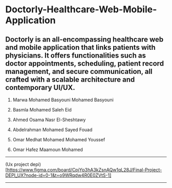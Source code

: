 # Doctorly-Healthcare-Web-Mobile-Application
Doctorly is an all-encompassing healthcare web and mobile application that links patients with physicians. It offers functionalities such as doctor appointments, scheduling, patient record management, and secure communication, all crafted with a scalable architecture and contemporary UI/UX.
---
1) Marwa Mohamed Basyouni Mohamed Basyouni

2) Basmla Mohamed Saleh Eid

3) Ahmed Osama Nasr El-Sheshtawy

4) Abdelrahman Mohamed Sayed Fouad

5) Omar Medhat Mohamed Mohamed Youssef

6) Omar Hafez Maamoun Mohamed
***

(Ux project depi) [https://www.figma.com/board/CpjYp3hA3kZsnAQw1qL28J/Final-Project-DEPI_UX?node-id=0-1&t=o9WRqdw4R0E0ZVtS-1]
***
